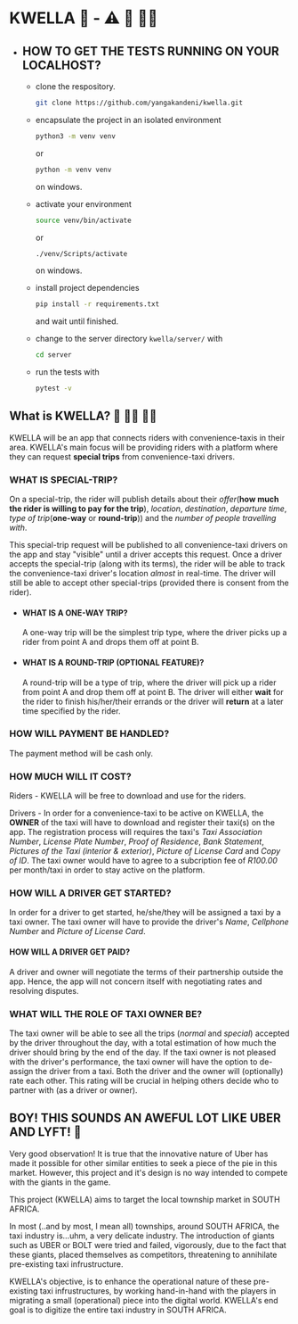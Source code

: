 # KWELLA 🚖 - ⚠️ 🚧 👷‍♂️

* ## HOW TO GET THE TESTS RUNNING ON YOUR LOCALHOST?

  * clone the respository.

    ```bash
    git clone https://github.com/yangakandeni/kwella.git
    ```

  * encapsulate the project in an isolated environment

    ```bash
    python3 -m venv venv
    ```

    or

    ```bash
    python -m venv venv
    ```

    on windows.

  * activate your environment
  
    ```bash
    source venv/bin/activate
    ```

    or

    ```bash
    ./venv/Scripts/activate
    ```

    on windows.

  * install project dependencies

    ```bash
    pip install -r requirements.txt
    ```

    and wait until finished.

  * change to the server directory `kwella/server/` with
  
    ```bash
    cd server
    ```

  * run the tests with

    ```bash
    pytest -v
    ```

## What is KWELLA? 🚕 🙋‍♂️ 🙋‍♀️

KWELLA will be an app that connects riders with convenience-taxis in their area. KWELLA's main focus will be providing riders with a platform where they can request **special trips** from convenience-taxi drivers.

### WHAT IS SPECIAL-TRIP?

On a special-trip, the rider will publish details about their _offer_(**how much the rider is willing to pay for the trip**), _location_, _destination_, _departure time_, _type of trip_(**one-way** or **round-trip**)) and the _number of people travelling with_.

This special-trip request will be published to all convenience-taxi drivers on the app and stay "visible" until a driver accepts this request. Once a driver accepts the special-trip (along with its terms), the rider will be able to track the convenience-taxi driver's location _almost_ in real-time. The driver will still be able to accept other special-trips (provided there is consent from the rider).

* #### WHAT IS A ONE-WAY TRIP?

  A one-way trip will be the simplest trip type, where the driver picks up a rider from point A and drops them off at point B.

* #### WHAT IS A ROUND-TRIP (OPTIONAL FEATURE)?

  A round-trip will be a type of trip, where the driver will pick up a rider from point A and drop them off at point B. The driver will either **wait** for the rider to finish his/her/their errands or the driver will **return** at a later time specified by the rider.

### HOW WILL PAYMENT BE HANDLED?

The payment method will be cash only.

### HOW MUCH WILL IT COST?

Riders - KWELLA will be free to download and use for the riders.

Drivers - In order for a convenience-taxi to be active on KWELLA, the **OWNER** of the taxi will have to download and register their taxi(s) on the app. The registration process will requires the taxi's _Taxi Association Number_, _License Plate Number_, _Proof of Residence_, _Bank Statement_, _Pictures of the Taxi (interior & exterior)_, _Picture of License Card_ and _Copy of ID_. The taxi owner would have to agree to a subcription fee of _R100.00_ per month/taxi in order to stay active on the platform.

### HOW WILL A DRIVER GET STARTED?

In order for a driver to get started, he/she/they will be assigned a taxi by a taxi owner. The taxi owner will have to provide the driver's _Name_, _Cellphone Number_ and _Picture of License Card_.

#### HOW WILL A DRIVER GET PAID?

A driver and owner will negotiate the terms of their partnership outside the app. Hence, the app will not concern itself with negotiating rates and resolving disputes.

### WHAT WILL THE ROLE OF TAXI OWNER BE?

The taxi owner will be able to see all the trips (_normal_ and _special_) accepted by the driver throughout the day, with a total estimation of how much the driver should bring by the end of the day. If the taxi owner is not pleased with the driver's performance, the taxi owner will have the option to de-assign the driver from a taxi. Both the driver and the owner will (optionally) rate each other. This rating will be crucial in helping others decide who to partner with (as a driver or owner).

## BOY! THIS SOUNDS AN AWEFUL LOT LIKE UBER AND LYFT! 🙈

Very good observation! It is true that the innovative nature of Uber has made it possible for other similar entities to seek a piece of the pie in this market. However, this project and it's design is no way intended to compete with the giants in the game.

This project (KWELLA) aims to target the local township market in SOUTH AFRICA.

In most (..and by most, I mean all) townships, around SOUTH AFRICA, the taxi industry is...uhm, a very delicate industry. The introduction of giants such as UBER or BOLT were tried and failed, vigorously, due to the fact that these giants, placed themselves as competitors, threatening to annihilate pre-existing taxi infrustructure.

KWELLA's objective, is to enhance the operational nature of these pre-existing taxi infrustructures, by working hand-in-hand with the players in migrating a small (operational) piece into the digital world. KWELLA's end goal is to digitize the entire taxi industry in SOUTH AFRICA.

